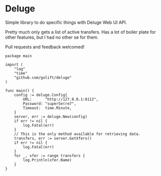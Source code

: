 # Deluge

Simple library to do specific things with Deluge Web UI API.

Pretty much only gets a list of active transfers. Has a lot of boiler plate for
other features, but I had no other se for them.

Pull requests and feedback welcomed!


```golang
package main

import (
	"log"
	"time"
	"github.com/golift/deluge"
)

func main() {
	config := deluge.Config{
		URL:      "http://127.0.0.1:8112",
		Password: "superSe(re7",
		Timeout:  time.Minute,
	}
	server, err := deluge.New(config)
	if err != nil {
		log.Fatal(err)
	}
	// This is the only method available for retrieving data.
	transfers, err := server.GetXfers()
	if err != nil {
		log.Fatal(err)
	}
	for _, xfer := range transfers {
		log.Println(xfer.Name)
	}
}
```
